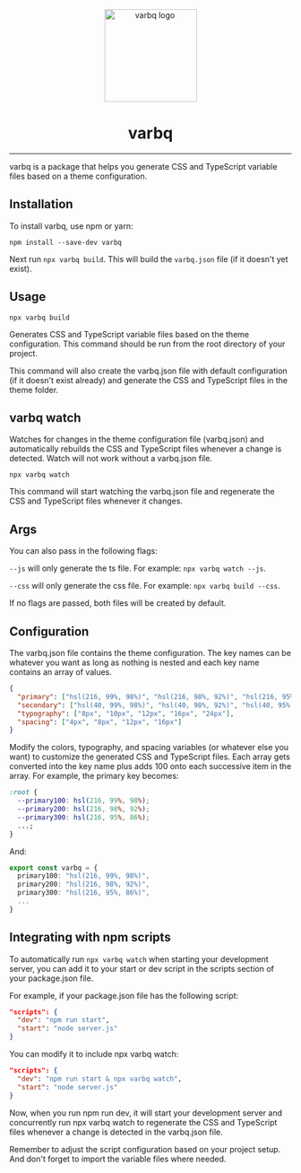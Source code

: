 <div>
  <div align="center">
    <img src="https://github.com/warrend/varbq/blob/develop/images/logo.png?raw=true" alt="varbq logo" width="auto" height="165px">
    <h1>varbq</h1>
  </div>
</div>

<hr />

varbq is a package that helps you generate CSS and TypeScript variable files based on a theme configuration.

## Installation

To install varbq, use npm or yarn:

`npm install --save-dev varbq`

Next run `npx varbq build`. This will build the `varbq.json` file (if it doesn't yet exist).

## Usage

`npx varbq build`

Generates CSS and TypeScript variable files based on the theme configuration. This command should be run from the root directory of your project.

This command will also create the varbq.json file with default configuration (if it doesn't exist already) and generate the CSS and TypeScript files in the theme folder.

## varbq watch

Watches for changes in the theme configuration file (varbq.json) and automatically rebuilds the CSS and TypeScript files whenever a change is detected. Watch will not work without a varbq.json file.

`npx varbq watch`

This command will start watching the varbq.json file and regenerate the CSS and TypeScript files whenever it changes.

## Args

You can also pass in the following flags:

`--js` will only generate the ts file. For example: `npx varbq watch --js`.

`--css` will only generate the css file. For example: `npx varbq build --css`.

If no flags are passed, both files will be created by default.

## Configuration

The varbq.json file contains the theme configuration. The key names can be whatever you want as long as nothing is nested and each key name contains an array of values.

```json
{
  "primary": ["hsl(216, 99%, 98%)", "hsl(216, 98%, 92%)", "hsl(216, 95%, 86%)"],
  "secondary": ["hsl(40, 99%, 98%)", "hsl(40, 98%, 92%)", "hsl(40, 95%, 86%)"],
  "typography": ["8px", "10px", "12px", "16px", "24px"],
  "spacing": ["4px", "8px", "12px", "16px"]
}
```

Modify the colors, typography, and spacing variables (or whatever else you want) to customize the generated CSS and TypeScript files. Each array gets converted into the key name plus adds 100 onto each successive item in the array. For example, the primary key becomes:

```css
:root {
  --primary100: hsl(216, 99%, 98%);
  --primary200: hsl(216, 98%, 92%);
  --primary300: hsl(216, 95%, 86%);
  ...;
}
```

And:

```ts
export const varbq = {
  primary100: "hsl(216, 99%, 98%)",
  primary200: "hsl(216, 98%, 92%)",
  primary300: "hsl(216, 95%, 86%)",
  ...
}
```

## Integrating with npm scripts

To automatically run `npx varbq watch` when starting your development server, you can add it to your start or dev script in the scripts section of your package.json file.

For example, if your package.json file has the following script:

```json
"scripts": {
  "dev": "npm run start",
  "start": "node server.js"
}
```

You can modify it to include npx varbq watch:

```json
"scripts": {
  "dev": "npm run start & npx varbq watch",
  "start": "node server.js"
}
```

Now, when you run npm run dev, it will start your development server and concurrently run npx varbq watch to regenerate the CSS and TypeScript files whenever a change is detected in the varbq.json file.

Remember to adjust the script configuration based on your project setup. And don't forget to import the variable files where needed.
